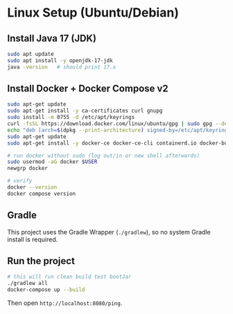 # Linux Setup (Ubuntu/Debian)

## Install Java 17 (JDK)
```bash
sudo apt update
sudo apt install -y openjdk-17-jdk
java -version   # should print 17.x
```

## Install Docker + Docker Compose v2
```bash
sudo apt-get update
sudo apt-get install -y ca-certificates curl gnupg
sudo install -m 0755 -d /etc/apt/keyrings
curl -fsSL https://download.docker.com/linux/ubuntu/gpg | sudo gpg --dearmor -o /etc/apt/keyrings/docker.gpg
echo "deb [arch=$(dpkg --print-architecture) signed-by=/etc/apt/keyrings/docker.gpg] https://download.docker.com/linux/ubuntu $(. /etc/os-release; echo $VERSION_CODENAME) stable" | sudo tee /etc/apt/sources.list.d/docker.list > /dev/null
sudo apt-get update
sudo apt-get install -y docker-ce docker-ce-cli containerd.io docker-buildx-plugin docker-compose-plugin

# run docker without sudo (log out/in or new shell afterwards)
sudo usermod -aG docker $USER
newgrp docker

# verify
docker --version
docker compose version
```

## Gradle
This project uses the Gradle Wrapper (`./gradlew`), so no system Gradle install is required.

## Run the project
```bash
# this will run clean build test bootJar
./gradlew all
docker-compose up --build
```
Then open `http://localhost:8080/ping`. 
